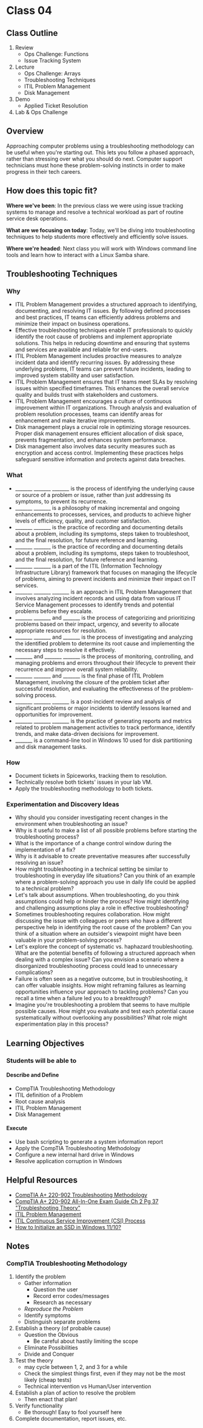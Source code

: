 # Class 04

## Class Outline

1. Review
    - Ops Challenge: Functions
    - Issue Tracking System
1. Lecture
    - Ops Challenge: Arrays
    - Troubleshooting Techniques
    - ITIL Problem Management
    - Disk Management
1. Demo
    - Applied Ticket Resolution
1. Lab & Ops Challenge

## Overview

Approaching computer problems using a troubleshooting methodology can be useful when you're starting out. This lets you follow a phased approach, rather than stressing over what you should do next. Computer support technicians must hone these problem-solving instincts in order to make progress in their tech careers.

## How does this topic fit?

**Where we've been**:
In the previous class we were using issue tracking systems to manage and resolve a technical workload as part of routine service desk operations.

**What are we focusing on today**:
Today, we'll be diving into troubleshooting techniques to help students more effectively and efficiently solve issues.

**Where we're headed**:
Next class you will work with Windows command line tools and learn how to interact with a Linux Samba share.

## Troubleshooting Techniques

### Why
- ITIL Problem Management provides a structured approach to identifying, documenting, and resolving IT issues. By following defined processes and best practices, IT teams can efficiently address problems and minimize their impact on business operations.
- Effective troubleshooting techniques enable IT professionals to quickly identify the root cause of problems and implement appropriate solutions. This helps in reducing downtime and ensuring that systems and services are available and reliable for end-users.
- ITIL Problem Management includes proactive measures to analyze incident data and identify recurring issues. By addressing these underlying problems, IT teams can prevent future incidents, leading to improved system stability and user satisfaction.
- ITIL Problem Management ensures that IT teams meet SLAs by resolving issues within specified timeframes. This enhances the overall service quality and builds trust with stakeholders and customers.
- ITIL Problem Management encourages a culture of continuous improvement within IT organizations. Through analysis and evaluation of problem resolution processes, teams can identify areas for enhancement and make iterative improvements.
- Disk management plays a crucial role in optimizing storage resources. Proper disk management ensures efficient allocation of disk space, prevents fragmentation, and enhances system performance.
- Disk management also involves data security measures such as encryption and access control. Implementing these practices helps safeguard sensitive information and protects against data breaches.

### What
- _______ _______ _______ is the process of identifying the underlying cause or source of a problem or issue, rather than just addressing its symptoms, to prevent its recurrence.
- _______ _______ is a philosophy of making incremental and ongoing enhancements to processes, services, and products to achieve higher levels of efficiency, quality, and customer satisfaction.
- _______ _______ is the practice of recording and documenting details about a problem, including its symptoms, steps taken to troubleshoot, and the final resolution, for future reference and learning.
- _______ _______ is the practice of recording and documenting details about a problem, including its symptoms, steps taken to troubleshoot, and the final resolution, for future reference and learning.
- _______ _______ is a part of the ITIL (Information Technology Infrastructure Library) framework that focuses on managing the lifecycle of problems, aiming to prevent incidents and minimize their impact on IT services.
- _______ _______ _______ is an approach in ITIL Problem Management that involves analyzing incident records and using data from various IT Service Management processes to identify trends and potential problems before they escalate.
- _______ _______ and _______ is the process of categorizing and prioritizing problems based on their impact, urgency, and severity to allocate appropriate resources for resolution.
- _______ _______ and _______ is the process of investigating and analyzing the identified problem to determine its root cause and implementing the necessary steps to resolve it effectively.
- _______ and _______ _______ is the process of monitoring, controlling, and managing problems and errors throughout their lifecycle to prevent their recurrence and improve overall system reliability.
- _______ _______ and _______ is the final phase of ITIL Problem Management, involving the closure of the problem ticket after successful resolution, and evaluating the effectiveness of the problem-solving process.
- _______ _______ _______ is a post-incident review and analysis of significant problems or major incidents to identify lessons learned and opportunities for improvement.
- _______ _______ _______ is the practice of generating reports and metrics related to problem management activities to track performance, identify trends, and make data-driven decisions for improvement.
- _______ is a command-line tool in Windows 10 used for disk partitioning and disk management tasks.

### How
- Document tickets in Spiceworks, tracking them to resolution.
- Technically resolve both tickets' issues in your lab VM.
- Apply the troubleshooting methodology to both tickets.

### Experimentation and Discovery Ideas
- Why should you consider investigating recent changes in the environment when troubleshooting an issue?
- Why is it useful to make a list of all possible problems before starting the troubleshooting process?
- What is the importance of a change control window during the implementation of a fix?
- Why is it advisable to create preventative measures after successfully resolving an issue?
- How might troubleshooting in a technical setting be similar to troubleshooting in everyday life situations? Can you think of an example where a problem-solving approach you use in daily life could be applied to a technical problem?
- Let's talk about assumptions. When troubleshooting, do you think assumptions could help or hinder the process? How might identifying and challenging assumptions play a role in effective troubleshooting?
- Sometimes troubleshooting requires collaboration. How might discussing the issue with colleagues or peers who have a different perspective help in identifying the root cause of the problem? Can you think of a situation where an outsider's viewpoint might have been valuable in your problem-solving process?
- Let's explore the concept of systematic vs. haphazard troubleshooting. What are the potential benefits of following a structured approach when dealing with a complex issue? Can you envision a scenario where a disorganized troubleshooting process could lead to unnecessary complications?
- Failure is often seen as a negative outcome, but in troubleshooting, it can offer valuable insights. How might reframing failures as learning opportunities influence your approach to tackling problems? Can you recall a time when a failure led you to a breakthrough?
- Imagine you're troubleshooting a problem that seems to have multiple possible causes. How might you evaluate and test each potential cause systematically without overlooking any possibilities? What role might experimentation play in this process?

## Learning Objectives

### Students will be able to

#### Describe and Define

- CompTIA Troubleshooting Methodology
- ITIL definition of a Problem
- Root cause analysis
- ITIL Problem Management
- Disk Management

#### Execute

- Use bash scripting to generate a system information report
- Apply the CompTIA Troubleshooting Methodology
- Configure a new internal hard drive in Windows
- Resolve application corruption in Windows

## Helpful Resources

- [CompTIA A+ 220-902 Troubleshooting Methodology](https://www.professormesser.com/free-a-plus-training/220-902/how-to-troubleshoot/)
- [CompTIA A+ 220-902 All-In-One Exam Guide Ch 2 Pg 37 "Troubleshooting Theory"](https://www.amazon.com/CompTIA-Certification-Guide-220-801-220-802/dp/007179512X)
- [ITIL Problem Management](https://wiki.en.it-processmaps.com/index.php/Problem_Management)
- [ITIL Continuous Service Improvement (CSI) Process](https://wiki.en.it-processmaps.com/index.php/ITIL_CSI_-_Continual_Service_Improvement)
- [How to Initialize an SSD in Windows 11/10?](https://recoverit.wondershare.com/partition-tips/initialize-a-hard-drive-in-windows-10.html)

## Notes

### CompTIA Troubleshooting Methodology
1. Identify the problem
   - Gather information
     - Question the user
     - Record error codes/messages
     - Research as necessary
   - *Reproduce the Problem*
   - Identify symptoms
   - Distinguish separate problems
2. Establish a theory (of probable cause)
   - Question the Obvious
     - Be careful about hastily limiting the scope
   - Eliminate Possibilities
   - Divide and Conquer
3. Test the theory
   - may cycle between 1, 2, and 3 for a while
   - Check the simplest things first, even if they may not be the most likely (cheap tests)
   - Technical intervention vs Human/User intervention
4. Establish a plan of action to resolve the problem
   - Then enact that plan!
5. Verify functionality
   - Be thorough! Easy to fool yourself here
6. Complete documentation, report issues, etc.
